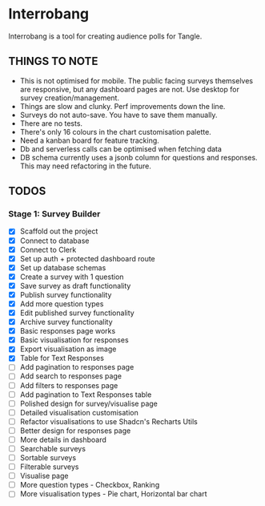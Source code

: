 # Interrobang

Interrobang is a tool for creating audience polls for Tangle.

## THINGS TO NOTE

- This is not optimised for mobile. The public facing surveys themselves are responsive, but any dashboard pages are not. Use desktop for survey creation/management.
- Things are slow and clunky. Perf improvements down the line.
- Surveys do not auto-save. You have to save them manually.
- There are no tests.
- There's only 16 colours in the chart customisation palette.
- Need a kanban board for feature tracking.
- Db and serverless calls can be optimised when fetching data
- DB schema currently uses a jsonb column for questions and responses. This may need refactoring in the future.

## TODOS

### Stage 1: Survey Builder

- [x] Scaffold out the project
- [x] Connect to database
- [x] Connect to Clerk
- [x] Set up auth + protected dashboard route
- [x] Set up database schemas
- [x] Create a survey with 1 question
- [x] Save survey as draft functionality
- [x] Publish survey functionality
- [x] Add more question types
- [x] Edit published survey functionality
- [x] Archive survey functionality
- [x] Basic responses page works
- [x] Basic visualisation for responses
- [x] Export visualisation as image
- [x] Table for Text Responses
- [ ] Add pagination to responses page
- [ ] Add search to responses page
- [ ] Add filters to responses page
- [ ] Add pagination to Text Responses table
- [ ] Polished design for survey/visualise page
- [ ] Detailed visualisation customisation
- [ ] Refactor visualisations to use Shadcn's Recharts Utils
- [ ] Better design for responses page
- [ ] More details in dashboard
- [ ] Searchable surveys
- [ ] Sortable surveys
- [ ] Filterable surveys
- [ ] Visualise page
- [ ] More question types - Checkbox, Ranking
- [ ] More visualisation types - Pie chart, Horizontal bar chart
